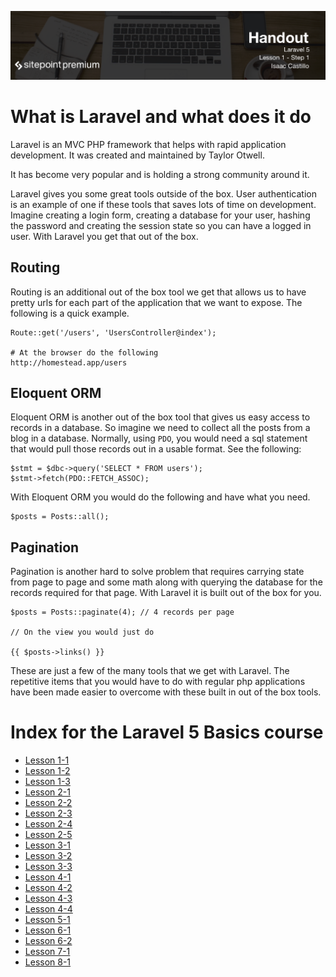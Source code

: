 ![](Laravel_5_Basics_handouts/headings/1.1.png)

# What is Laravel and what does it do

Laravel is an MVC PHP framework that helps with rapid application development. It was created and maintained by Taylor Otwell.

It has become very popular and is holding a strong community around it.

Laravel gives you some great tools outside of the box. User authentication is an example of one if these tools that saves lots of time on development. Imagine creating a login form, creating a database for your user, hashing the password and creating the session state so you can have a logged in user. With Laravel you get that out of the box.

## Routing

Routing is an additional out of the box tool we get that allows us to have pretty urls for each part of the application that we want to expose. The following is a quick example.

```
Route::get('/users', 'UsersController@index');

# At the browser do the following
http://homestead.app/users
```

## Eloquent ORM

Eloquent ORM is another out of the box tool that gives us easy access to records in a database. So imagine we need to collect all the posts from a blog in a database. Normally, using ```PDO```, you would need a sql statement that would pull those records out in a usable format. See the following:

```
$stmt = $dbc->query('SELECT * FROM users');
$stmt->fetch(PDO::FETCH_ASSOC);
```

With Eloquent ORM you would do the following and have what you need.

```
$posts = Posts::all();
```

## Pagination

Pagination is another hard to solve problem that requires carrying state from page to page and some math along with querying the database for the records required for that page. With Laravel it is built out of the box for you.

```
$posts = Posts::paginate(4); // 4 records per page

// On the view you would just do

{{ $posts->links() }}
```

These are just a few of the many tools that we get with Laravel. The repetitive items that you would have to do with regular php applications have been made easier to overcome with these built in out of the box tools.


# Index for the Laravel 5 Basics course

* [Lesson 1-1](Laravel_5_Basics_handouts/lesson1-1.md)
* [Lesson 1-2](Laravel_5_Basics_handouts/lesson1-2.md)
* [Lesson 1-3](Laravel_5_Basics_handouts/lesson1-3.md)
* [Lesson 2-1](Laravel_5_Basics_handouts/lesson2-1.md)
* [Lesson 2-2](Laravel_5_Basics_handouts/lesson2-2.md)
* [Lesson 2-3](Laravel_5_Basics_handouts/lesson2-3.md)
* [Lesson 2-4](Laravel_5_Basics_handouts/lesson2-4.md)
* [Lesson 2-5](Laravel_5_Basics_handouts/lesson2-5.md)
* [Lesson 3-1](Laravel_5_Basics_handouts/lesson3-1.md)
* [Lesson 3-2](Laravel_5_Basics_handouts/lesson3-2.md)
* [Lesson 3-3](Laravel_5_Basics_handouts/lesson3-3.md)
* [Lesson 4-1](Laravel_5_Basics_handouts/lesson4-1.md)
* [Lesson 4-2](Laravel_5_Basics_handouts/lesson4-2.md)
* [Lesson 4-3](Laravel_5_Basics_handouts/lesson4-3.md)
* [Lesson 4-4](Laravel_5_Basics_handouts/lesson4-4.md)
* [Lesson 5-1](Laravel_5_Basics_handouts/lesson5-1.md)
* [Lesson 6-1](Laravel_5_Basics_handouts/lesson6-1.md)
* [Lesson 6-2](Laravel_5_Basics_handouts/lesson6-2.md)
* [Lesson 7-1](Laravel_5_Basics_handouts/lesson7-1.md)
* [Lesson 8-1](Laravel_5_Basics_handouts/lesson8-1.md)
